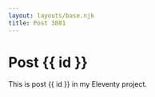 ```yaml
---
layout: layouts/base.njk
title: Post 3881
---
```


# Post {{ id }}

This is post {{ id }} in my Eleventy project.
